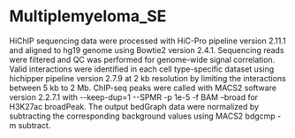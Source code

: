 # Multiplemyeloma_SE
HiChIP sequencing data were processed with HiC-Pro pipeline version 2.11.1 and aligned to hg19 genome using Bowtie2 version 2.4.1. Sequencing reads were filtered and QC was performed for genome-wide signal correlation. Valid interactions were identified in each cell type-specific dataset using hichipper pipeline version 2.7.9 at 2 kb resolution by limiting the interactions between 5 kb to 2 Mb.
ChIP-seq peaks were called with MACS2 software version 2.2.7.1 with --keep-dup=1 --SPMR -p 1e-5 -f BAM –broad for H3K27ac broadPeak. The output bedGraph data were normalized by subtracting the corresponding background values using MACS2 bdgcmp -m subtract.

